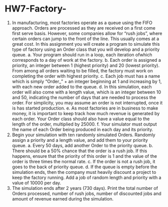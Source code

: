 # HW7-Factory-

1. In manufacturing, most factories operate as a queue using the FIFO 
approach. Orders are processed as they are received on a first come first 
serve basis. However, some companies allow for “rush jobs”, where 
certain orders can jump to the front of the line. This usually comes at a 
great cost. In this assignment you will create a program to simulate this 
type of factory using an Order class that you will develop and a priority 
queue. 
a. Your program should run in a loop, each iteration ofwhich 
corresponds to a day of work at the factory.
b. Each order is assigned a priority, an integer between 1 (highest 
priority) and 20 (lowest priority). From among all orders waiting to
be filled, the factory must work on completing the order with 
highest priority.
c. Each job must has a name which is simply “Order_” + an integer 
beginning at 1 and increasing by 1, with each new order added to 
the queue.
d. In this simulation, each order will also come with a length value, 
which is an integer between 10 and 50, indicating the number of 
days that are needed to process the order. For simplicity, you may 
assume an order is not interrupted, once it is has started 
production.
e. As most factories are in business to make money, it is important to 
keep track how much revenue is generated by each order. Your 
Order class should also have a value equal to the length of the 
order, multiplied by 25000.
f. Your simulator must output the name of each Order being 
produced in each day and its priority.
2. Begin your simulation with ten randomly simulated Orders. Randomly
assign a priority and a length value, and add them to your priority queue.
a. Every 50 days, add another Order to the priority queue.
b. There should be a 50% chance that the order is a rush job. If this 
happens, ensure that the priority of this order is 1 and the value of 
the order is three times the normal rate.
c. If the order is not a rush job, it goes to the back of priority queue. 
d. If the queue is empty before the simulation ends, then the company must heavily discount a project to keep the factory running. Add a 
job of random length and priority with a value of 10000 per day. 
3. The simulation ends after 2 years (730 days). Print the total number of 
Orders processed, number of rush jobs, number of discounted jobs and 
amount of revenue earned during the simulation. 
